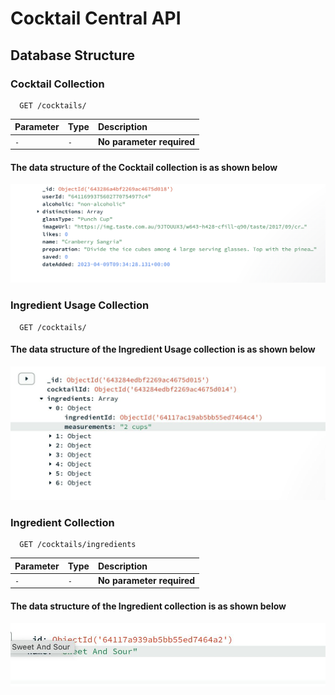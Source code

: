 # Cocktail Central API

## Database Structure

### Cocktail Collection
```http
  GET /cocktails/
```
| Parameter | Type     | Description                |
| :-------- | :------- | :------------------------- |
| `-` | `-` | **No parameter required** |



#### The data structure of the Cocktail collection is as shown below
![Cocktail](./cocktail.png)


### Ingredient Usage Collection
```
  GET /cocktails/
```

#### The data structure of the Ingredient Usage collection is as shown below
![Ingredient Usage](./ingredient_usage.jpg)


### Ingredient Collection
```
  GET /cocktails/ingredients
```

| Parameter | Type     | Description                |
| :-------- | :------- | :------------------------- |
| `-` | `-` | **No parameter required** |



#### The data structure of the Ingredient collection is as shown below
![Ingredients](./ingredients.jpg)

